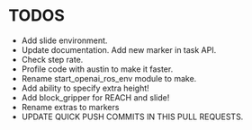 # TODOS

*   Add slide environment.
*   Update documentation. Add new marker in task API.
*   Check step rate.
*   Profile code with austin to make it faster.
*   Rename start_openai_ros_env module to make.
*   Add ability to specify extra height!
*   Add block_gripper for REACH and slide!
*   Rename extras to markers
*   UPDATE QUICK PUSH COMMITS IN THIS PULL REQUESTS.
